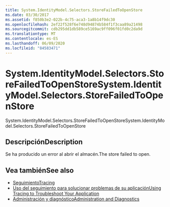 ```yaml
---
title: System.IdentityModel.Selectors.StoreFailedToOpenStore
ms.date: 03/30/2017
ms.assetid: f850b3e2-022b-4c75-aca3-1a8b14f9dc30
ms.openlocfilehash: 2ef22f528f6e748d94874b584f1f3caa89a21498
ms.sourcegitcommit: cdb295dd1db589ce5169ac9ff096f01fd0c2da9d
ms.translationtype: MT
ms.contentlocale: es-ES
ms.lasthandoff: 06/09/2020
ms.locfileid: "84583471"
---
```

# <a name="systemidentitymodelselectorsstorefailedtoopenstore"></a><span data-ttu-id="7e182-102">System.IdentityModel.Selectors.StoreFailedToOpenStore</span><span class="sxs-lookup"><span data-stu-id="7e182-102">System.IdentityModel.Selectors.StoreFailedToOpenStore</span></span>
<span data-ttu-id="7e182-103">System.IdentityModel.Selectors.StoreFailedToOpenStore</span><span class="sxs-lookup"><span data-stu-id="7e182-103">System.IdentityModel.Selectors.StoreFailedToOpenStore</span></span>  
  
## <a name="description"></a><span data-ttu-id="7e182-104">Descripción</span><span class="sxs-lookup"><span data-stu-id="7e182-104">Description</span></span>  
 <span data-ttu-id="7e182-105">Se ha producido un error al abrir el almacén.</span><span class="sxs-lookup"><span data-stu-id="7e182-105">The store failed to open.</span></span>  
  
## <a name="see-also"></a><span data-ttu-id="7e182-106">Vea también</span><span class="sxs-lookup"><span data-stu-id="7e182-106">See also</span></span>

- [<span data-ttu-id="7e182-107">Seguimiento</span><span class="sxs-lookup"><span data-stu-id="7e182-107">Tracing</span></span>](index.md)
- [<span data-ttu-id="7e182-108">Uso del seguimiento para solucionar problemas de su aplicación</span><span class="sxs-lookup"><span data-stu-id="7e182-108">Using Tracing to Troubleshoot Your Application</span></span>](using-tracing-to-troubleshoot-your-application.md)
- [<span data-ttu-id="7e182-109">Administración y diagnóstico</span><span class="sxs-lookup"><span data-stu-id="7e182-109">Administration and Diagnostics</span></span>](../index.md)
